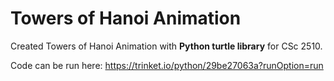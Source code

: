 # Towers of Hanoi Animation 
Created Towers of Hanoi Animation with **Python turtle library** for CSc 2510.

Code can be run here: https://trinket.io/python/29be27063a?runOption=run


